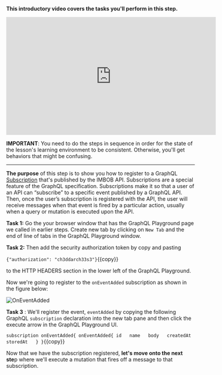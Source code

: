 **This introductory video covers the tasks you'll perform in this step.**

<iframe width="560" height="315" src="https://www.youtube.com/embed/VEmmg5Qcylw" frameborder="0" allow="accelerometer; autoplay; encrypted-media; gyroscope; picture-in-picture" allowfullscreen></iframe>

**IMPORTANT**: You need to do the steps in sequence in order for the state of the lesson's learning environment to be
consistent. Otherwise, you'll get behaviors that might be confusing.

------

**The purpose** of this step is to show you how to register to a GraphQL [Subscription](https://graphql.github.io/graphql-spec/June2018/#sec-Subscription) that's published by the 
IMBOB API. Subscriptions are a special feature of the GraphQL specification. Subscriptions make it so that a user
of an API can “subscribe” to a specific event published by a GraphQL API. Then, once the user’s subscription is
registered with the API, the user will receive messages when that event is fired by a particular action, 
usually when a query or mutation is executed upon the API.

**Task 1:** Go the your browser window that has the GraphQL Playground page we called in earlier steps. Create new tab by 
clicking on `New Tab` and the end of line of tabs in the GraphQL Playground window.

**Task 2:** Then add the security authorization token by copy and pasting

`{"authorization": "ch3ddarch33s3"}`{{copy}}

to the HTTP HEADERS section in the lower left of the GraphQL Playground.

Now we're going to register to the `onEventAdded` subscription as shown in the figure below:

![OnEventAdded](https://raw.githubusercontent.com/reselbob/katacoda-scenarios/master/understanding-graphql-using-imbob/images/register-subscription-01.png)


**Task 3** : We'll register the event, `eventAdded` by copying the following
GraphQL `subscription` declaration into the new tab pane and then click the execute arrow in the GraphQL
Playground UI.

`
subscription onEventAdded{
  onEventAdded{
    id  
    name  
    body  
    createdAt  
    storedAt  
  }
}
`{{copy}}

Now that we have the subscription registered, **let's move onto the next ste**p where we'll execute a mutation that
fires off a message to that subscription.

